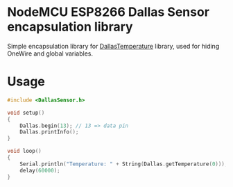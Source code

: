 # NodeMCU ESP8266 Dallas Sensor encapsulation library
Simple encapsulation library for [DallasTemperature](https://github.com/milesburton/Arduino-Temperature-Control-Library) library, used for hiding OneWire and global variables.

# Usage

```C
#include <DallasSensor.h>

void setup()
{
    Dallas.begin(13); // 13 => data pin
    Dallas.printInfo();
}

void loop()
{
    Serial.println("Temperature: " + String(Dallas.getTemperature(0))); // 0 => index of the first sensor
    delay(60000);
}
```